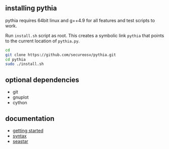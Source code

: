 installing pythia
-----------------

pythia requires 64bit linux and g++4.9 for all features and test scripts to work.

Run `install.sh` script as root.
This creates a symbolic link `pythia` that points to the current location of `pythia.py`.


```bash
cd
git clone https://github.com/secureosv/pythia.git
cd pythia
sudo ./install.sh
```

optional dependencies
-------------------
* git
* gnuplot
* cython

documentation
-------------
* [getting started](getting_started.md)
* [syntax](syntax.md)
* [seastar](seastar.md)
